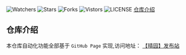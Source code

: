 ![Watchers](https://img.shields.io/github/watchers/ygyzy/ygyzy.github.io) ![Stars](https://img.shields.io/github/stars/ygyzy/ygyzy.github.io) ![Forks](https://img.shields.io/github/forks/ygyzy/ygyzy.github.io) ![Vistors](https://visitor-badge.laobi.icu/badge?page_id=ygyzy.ygyzy.github.io) ![LICENSE](https://img.shields.io/badge/license-CC%20BY--SA%204.0-green.svg)
[仓库介绍](https://github.com/ygyzy/ygyzy.github.io#仓库介绍)

## 仓库介绍
本仓库自动化功能全部基于 `GitHub Page` 实现,访问地址： [【晴园】发布站](https://freetvbox.ml)
